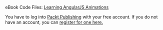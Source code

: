 

eBook Code Files: [Learning AngularJS Animations]("https://www.packtpub.com/lcode_download/18910")

You have to log into [Packt Publishing](http://www.packtpub.com) with your free account. If you do not have an account, you can [register for one here.](https://www.packtpub.com/register)